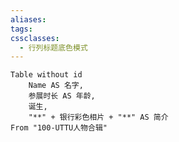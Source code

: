 ```yaml
---
aliases: 
tags: 
cssclasses:
  - 行列标题底色模式
---
```


```dataview
Table without id
	Name AS 名字,
	参展时长 AS 年龄,
	诞生,
	"**" + 银行彩色相片 + "**" AS 简介
From "100-UTTU人物合辑"
```

